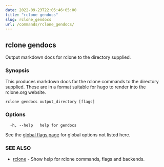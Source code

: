 ```yaml
---
date: 2022-09-23T22:05:46+05:00
title: "rclone gendocs"
slug: rclone_gendocs
url: /commands/rclone_gendocs/
---
```

## rclone gendocs

Output markdown docs for rclone to the directory supplied.

### Synopsis


This produces markdown docs for the rclone commands to the directory
supplied.  These are in a format suitable for hugo to render into the
rclone.org website.

```
rclone gendocs output_directory [flags]
```

### Options

```
  -h, --help   help for gendocs
```

See the [global flags page](/flags/) for global options not listed here.

### SEE ALSO

* [rclone](/commands/rclone/)	 - Show help for rclone commands, flags and backends.

